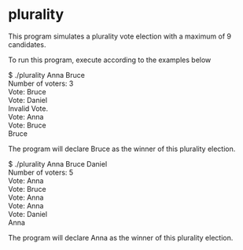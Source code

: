 # plurality

This program simulates a plurality vote election with a maximum of 9 candidates.


To run this program, execute according to the examples below

$ ./plurality Anna Bruce <br />
Number of voters: 3<br />
Vote: Bruce<br />
Vote: Daniel<br />
Invalid Vote.<br />
Vote: Anna<br />
Vote: Bruce<br />
Bruce<br />

The program will declare Bruce as the winner of this plurality election.

$ ./plurality Anna Bruce Daniel<br />
Number of voters: 5<br />
Vote: Anna<br />
Vote: Bruce<br />
Vote: Anna<br />
Vote: Anna<br />
Vote: Daniel<br />
Anna<br />

The program will declare Anna as the winner of this plurality election.
